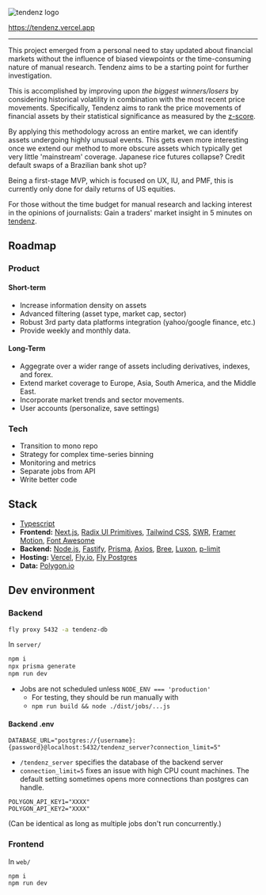 ![tendenz logo](https://github.com/Clueed/tendenz/assets/7318830/080c9e2e-da2e-46f2-982c-9bf4fba90300#gh-dark-mode-only)

https://tendenz.vercel.app

---


This project emerged from a personal need to stay updated about financial markets without the influence of biased viewpoints or the time-consuming nature of manual research. Tendenz aims to be a starting point for further investigation.

This is accomplished by improving upon _the biggest winners/losers_ by considering historical volatility in combination with the most recent price movements. Specifically, Tendenz aims to rank the price movements of financial assets by their statistical significance as measured by the [z-score](https://tendenz.vercel.app/docs/statistical-significants).

By applying this methodology across an entire market, we can identify assets undergoing highly unusual events. This gets even more interesting once we extend our method to more obscure assets which typically get very little 'mainstream' coverage. Japanese rice futures collapse? Credit default swaps of a Brazilian bank shot up?


Being a first-stage MVP, which is focused on UX, IU, and PMF, this is currently only done for daily returns of US equities.


For those without the time budget for manual research and lacking interest in the opinions of journalists: Gain a traders' market insight in 5 minutes on [tendenz](https://tendenz.vercel.app).

## Roadmap
### Product
#### Short-term
- Increase information density on assets
- Advanced filtering (asset type, market cap, sector)
- Robust 3rd party data platforms integration (yahoo/google finance, etc.)
- Provide weekly and monthly data.
#### Long-Term
- Aggegrate over a wider range of assets including derivatives, indexes, and forex.
- Extend market coverage to Europe, Asia, South America, and the Middle East.
- Incorporate market trends and sector movements. 
- User accounts (personalize, save settings)

### Tech
- Transition to mono repo
- Strategy for complex time-series binning
- Monitoring and metrics
- Separate jobs from API 
- Write better code

## Stack
- [Typescript](https://www.typescriptlang.org/) 
- __Frontend:__ [Next.js](https://nextjs.org/), [Radix UI Primitives](https://www.radix-ui.com/primitives), [Tailwind CSS](https://tailwindcss.com/), [SWR](https://swr.vercel.app/), [Framer Motion](https://www.framer.com/motion/), [Font Awesome](https://fontawesome.com/)
- __Backend:__ [Node.js](https://nodejs.org/), [Fastify](https://www.fastify.io/), [Prisma](https://www.prisma.io/), [Axios](https://axios-http.com/), [Bree](https://github.com/breejs/bree), [Luxon](https://moment.github.io/luxon/), [p-limit](https://github.com/sindresorhus/p-limit)
- __Hosting:__ [Vercel](https://vercel.com/), [Fly.io](https://fly.io/), [Fly Postgres](https://fly.io/docs/postgres/)
- __Data:__ [Polygon.io](https://polygon.io/)


## Dev environment

### Backend
```sh
fly proxy 5432 -a tendenz-db
```

In `server/`

```sh
npm i
npx prisma generate
npm run dev
```

- Jobs are not scheduled unless `NODE_ENV === 'production'`
    - For testing, they should be run manually with
    - `npm run build && node ./dist/jobs/...js` 


#### Backend .env

```env
DATABASE_URL="postgres://{username}:{password}@localhost:5432/tendenz_server?connection_limit=5"
```

- `/tendenz_server` specifies the database of the backend server
- `connection_limit=5` fixes an issue with high CPU count machines. The default setting sometimes opens more connections than postgres can handle.

```env
POLYGON_API_KEY1="XXXX"
POLYGON_API_KEY2="XXXX"
```
(Can be identical as long as multiple jobs don't run concurrently.)


### Frontend
In `web/`

```sh
npm i
npm run dev
```
